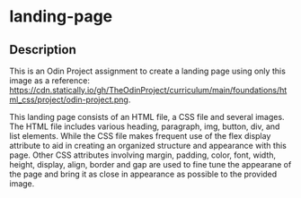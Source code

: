 # landing-page
## Description

This is an Odin Project assignment to create a landing page using only this image as a reference: https://cdn.statically.io/gh/TheOdinProject/curriculum/main/foundations/html_css/project/odin-project.png. 

This landing page consists of an HTML file, a CSS file and several images. The HTML file includes various heading, paragraph, img, button, div, and list elements. While the CSS file makes frequent use of the flex display attribute to aid in creating an organized structure and appearance with this page. Other CSS attributes involving margin, padding, color, font, width, height, display, align, border and gap are used to fine tune the appearane of the page and bring it as close in appearance as possible to the provided image.